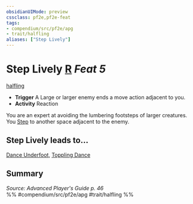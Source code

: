 ```yaml
---
obsidianUIMode: preview
cssclass: pf2e,pf2e-feat
tags:
- compendium/src/pf2e/apg
- trait/halfling
aliases: ["Step Lively"]
---
```

# Step Lively  [R](rules/core-rulebook/chapter-9-playing-the-game.md#Actions "Reaction") *Feat 5*  
[halfling](rules/traits/halfling.md "Halfling Ancestry & Heritage Trait")  

- **Trigger** A Large or larger enemy ends a move action adjacent to you.
- **Activity** Reaction

You are an expert at avoiding the lumbering footsteps of larger creatures. You [Step](rules/actions/step.md) to another space adjacent to the enemy.

## Step Lively leads to...

[Dance Underfoot](compendium/feats/dance-underfoot-apg.md), [Toppling Dance](compendium/feats/toppling-dance-apg.md)

## Summary

*Source: Advanced Player's Guide p. 46*  
%% #compendium/src/pf2e/apg #trait/halfling %%